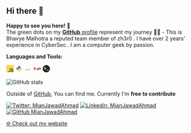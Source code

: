 ## Hi there 👋

**Happy to see you here!** :star_struck: <br> The green dots on my [**GitHub** profile](https://github.com/Bhavye-Malhotra) represent my journey :running_man: - This is Bhavye Malhotra a reputed team member of zh3r0 . I have over 2 years’ experience in CyberSec . I am a computer geek by passion. 

**Languages and Tools:**

<code><img height="20" src="https://raw.githubusercontent.com/github/explore/80688e429a7d4ef2fca1e82350fe8e3517d3494d/topics/javascript/javascript.png"></code>
<code><img height="20" src="https://raw.githubusercontent.com/github/explore/80688e429a7d4ef2fca1e82350fe8e3517d3494d/topics/python/python.png"></code>
<code><img height="20" src="https://raw.githubusercontent.com/github/explore/80688e429a7d4ef2fca1e82350fe8e3517d3494d/topics/mysql/mysql.png"></code>
<code><img height="20" src="https://raw.githubusercontent.com/github/explore/80688e429a7d4ef2fca1e82350fe8e3517d3494d/topics/git/git.png"></code>
<code><img height="20" src="https://raw.githubusercontent.com/github/explore/80688e429a7d4ef2fca1e82350fe8e3517d3494d/topics/terminal/terminal.png"></code>

![GitHub stats](https://github-readme-stats.vercel.app/api?username=Bhavye-Malhotra&show_icons=true)

Outside of [GitHub](https://github.com/Bhavye-Malhotra/), 
You can find me. Currently I'm **free to contribute**

[![Twitter: MianJawadAhmad](https://img.shields.io/twitter/follow/_wh1t3r0se_?style=social)](https://twitter.com/_wh1t3r0se_)
[![Linkedin: MianJawadAhmad](https://img.shields.io/badge/-BhavyeMalhotra-blue?style=flat-square&logo=Linkedin&logoColor=white&link=www.linkedin.com/in/Bhavye-M)](https://www.linkedin.com/in/Bhavye-M/)
[![GitHub MianJawadAhmad](https://img.shields.io/github/followers/Bhavye-Malhotra?label=follow&style=social)](https://github.com/Bhavye-Malhotra)
<p><a href="http://www.bhavye-malhotra.ml/">🌐 Check out my website</a></p>
